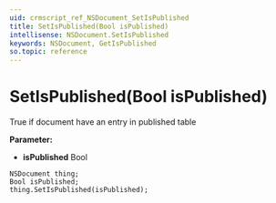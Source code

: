 ```yaml
---
uid: crmscript_ref_NSDocument_SetIsPublished
title: SetIsPublished(Bool isPublished)
intellisense: NSDocument.SetIsPublished
keywords: NSDocument, GetIsPublished
so.topic: reference
---
```


# SetIsPublished(Bool isPublished)

True if document have an entry in published table

**Parameter:** 
* **isPublished** Bool

```crmscript
NSDocument thing;
Bool isPublished;
thing.SetIsPublished(isPublished);
```

